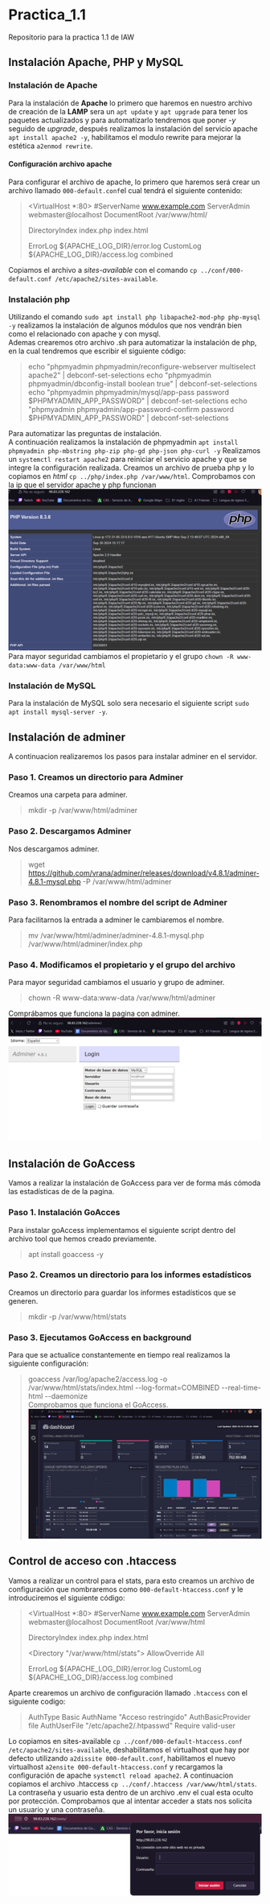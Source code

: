 # Practica_1.1
Repositorio para la practica 1.1 de IAW

## Instalación Apache, PHP y MySQL
### Instalación de Apache
Para la instalación de **Apache** lo primero que haremos en nuestro archivo de creación de la **LAMP** sera un `apt update` y `apt upgrade` para tener los paquetes actualizados y para automatizarlo tendremos que poner *-y* seguido de *upgrade*, después realizamos la instalación del servicio apache `apt install apache2 -y`, habilitamos el modulo rewrite para mejorar la estética `a2enmod rewrite`.  
#### Configuración archivo apache
Para configurar el archivo de apache, lo primero que haremos será crear un archivo llamado `000-default.conf`el cual tendrá el siguiente contenido: 
><VirtualHost *:80>
>    #ServerName www.example.com
>    ServerAdmin webmaster@localhost
>    DocumentRoot /var/www/html/
>
>    DirectoryIndex index.php index.html
>
>    ErrorLog ${APACHE_LOG_DIR}/error.log
>    CustomLog ${APACHE_LOG_DIR}/access.log combined
> </VirtualHost>  

Copiamos el archivo a *sites-available* con el comando `cp ../conf/000-default.conf /etc/apache2/sites-available`.  
### Instalación php
Utilizando el comando `sudo apt install php libapache2-mod-php php-mysql -y` realizamos la instalación de algunos módulos que nos vendrán bien como el relacionado con apache y con mysql.  
Ademas crearemos otro archivo .sh para automatizar la instalación de php, en la cual tendremos que escribir el siguiente código:  
>echo "phpmyadmin phpmyadmin/reconfigure-webserver multiselect apache2" | debconf-set-selections
>echo "phpmyadmin phpmyadmin/dbconfig-install boolean true" | debconf-set-selections
>echo "phpmyadmin phpmyadmin/mysql/app-pass password $PHPMYADMIN_APP_PASSWORD" | debconf-set-selections
>echo "phpmyadmin phpmyadmin/app-password-confirm password $PHPMYADMIN_APP_PASSWORD" | debconf-set-selections
  
Para automatizar las preguntas de instalación.  
A continuación realizamos la instalación de phpmyadmin `apt install phpmyadmin php-mbstring php-zip php-gd php-json php-curl -y`
Realizamos un `systemctl restart apache2` para reiniciar el servicio apache y que se integre la configuración realizada. Creamos un archivo de prueba php y lo copiamos en *html* `cp ../php/index.php /var/www/html`.
Comprobamos con la ip que el servidor apache y php funcionan  
![pagina php](/imagenes/1.png)  
Para mayor seguridad cambiamos el propietario y el grupo `chown -R www-data:www-data /var/www/html`
### Instalación de MySQL
Para la instalación de MySQL solo sera necesario el siguiente script `sudo apt install mysql-server -y`.  
## Instalación de adminer
A continuacion realizaremos los pasos para instalar adminer en el servidor.  
### Paso 1. Creamos un directorio para Adminer
Creamos una carpeta para adminer.  
>mkdir -p /var/www/html/adminer  
### Paso 2. Descargamos Adminer
Nos descargamos adminer.  
>wget https://github.com/vrana/adminer/releases/download/v4.8.1/adminer-4.8.1-mysql.php -P /var/www/html/adminer
### Paso 3. Renombramos el nombre del script de Adminer
Para facilitarnos la entrada a adminer le cambiaremos el nombre.  
>mv /var/www/html/adminer/adminer-4.8.1-mysql.php /var/www/html/adminer/index.php
### Paso 4. Modificamos el propietario y el grupo del archivo
Para mayor seguridad cambiamos el usuario y grupo de adminer.
>chown -R www-data:www-data /var/www/html/adminer  

Comprábamos que funciona la pagina con adminer.  
![pagina adminer](/imagenes/2.png)  
## Instalación de GoAccess
Vamos a realizar la instalación de GoAccess para ver de forma más cómoda las estadísticas de de la pagina.
### Paso 1. Instalación GoAcces
Para instalar goAccess implementamos el siguiente script dentro del archivo tool que hemos creado previamente.
>apt install goaccess -y 
### Paso 2. Creamos un directorio para los informes estadísticos
Creamos un directorio para guardar los informes estadísticos que se generen.
>mkdir -p /var/www/html/stats
### Paso 3. Ejecutamos GoAccess en background 
Para que se actualice constantemente en tiempo real realizamos la siguiente configuración:
>goaccess /var/log/apache2/access.log -o /var/www/html/stats/index.html --log-format=COMBINED --real-time-html --daemonize  
Comprobamos que funciona el GoAccess.  
![pagina goaccess](/imagenes/3.png)
## Control de acceso con .htaccess
Vamos a realizar un control para el stats, para esto creamos un archivo de configuración que nombraremos como `000-default-htaccess.conf` y le introduciremos el siguiente código:
><VirtualHost *:80>
>  #ServerName www.example.com
>  ServerAdmin webmaster@localhost
>  DocumentRoot /var/www/html
>
>  DirectoryIndex index.php index.html
>
>  <Directory "/var/www/html/stats">
>    AllowOverride All
>  </Directory>
>
>  ErrorLog ${APACHE_LOG_DIR}/error.log
>  CustomLog ${APACHE_LOG_DIR}/access.log combined
> </VirtualHost>  

Aparte crearemos un archivo de configuración llamado `.htaccess` con el siguiente codigo:
> AuthType Basic
> AuthName "Acceso restringido"
> AuthBasicProvider file
> AuthUserFile "/etc/apache2/.htpasswd"
> Require valid-user  

Lo copiamos en sites-available `cp ../conf/000-default-htaccess.conf /etc/apache2/sites-available`, deshabilitamos el virtualhost que hay por defecto utilizando `a2dissite 000-default.conf`, habilitamos el nuevo virtualhost `a2ensite 000-default-htaccess.conf` y recargamos la configuración de apache `systemctl reload apache2`. A continuacion copiamos el archivo .htaccess `cp ../conf/.htaccess /var/www/html/stats`.  
La contraseña y usuario esta dentro de un archivo .env el cual esta oculto por protección. Comprobamos que al intentar acceder a stats nos solicita un usuario y una contraseña.
![pagina seguridad](/imagenes/4.png)
